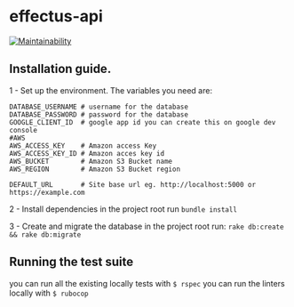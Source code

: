 # effectus-api
[![Maintainability](https://api.codeclimate.com/v1/badges/dd23e640b2ae8403e4a3/maintainability)](https://codeclimate.com/github/effectussoftware/pis-effectus-api/maintainability)

## Installation guide.

1 - Set up the environment.
The variables you need are:
```
DATABASE_USERNAME # username for the database
DATABASE_PASSWORD # password for the database
GOOGLE_CLIENT_ID  # google app id you can create this on google dev console
#AWS
AWS_ACCESS_KEY    # Amazon access Key
AWS_ACCESS_KEY_ID # Amazon acces key id
AWS_BUCKET        # Amazon S3 Bucket name
AWS_REGION        # Amazon S3 Bucket region 

DEFAULT_URL       # Site base url eg. http://localhost:5000 or https://example.com
```

2 - Install dependencies
in the project root run `bundle install`

3 - Create and migrate the database
in the project root run:
`rake db:create && rake db:migrate`

## Running the test suite
you can run all the existing locally tests with `$ rspec`
you can run the linters locally with `$ rubocop`
